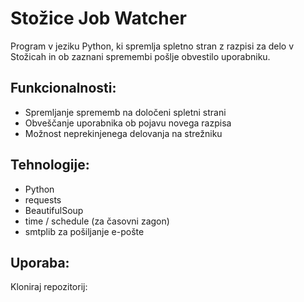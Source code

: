 # Stožice Job Watcher

Program v jeziku Python, ki spremlja spletno stran z razpisi za delo v Stožicah in ob zaznani spremembi pošlje obvestilo uporabniku.

## Funkcionalnosti:
- Spremljanje sprememb na določeni spletni strani
- Obveščanje uporabnika ob pojavu novega razpisa
- Možnost neprekinjenega delovanja na strežniku

## Tehnologije:
- Python
- requests
- BeautifulSoup
- time / schedule (za časovni zagon)
- smtplib za pošiljanje e-pošte

## Uporaba:
Kloniraj repozitorij:
